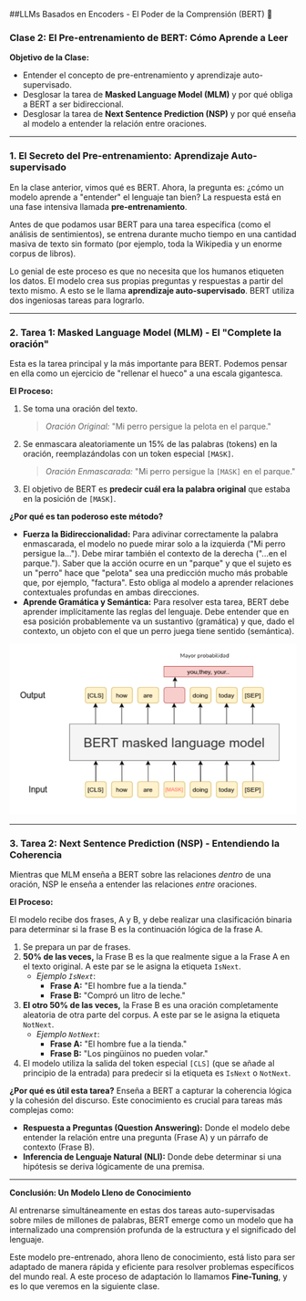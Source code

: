 ##LLMs Basados en Encoders - El Poder de la Comprensión (BERT) 🧠

### **Clase 2: El Pre-entrenamiento de BERT: Cómo Aprende a Leer**

**Objetivo de la Clase:**
* Entender el concepto de pre-entrenamiento y aprendizaje auto-supervisado.
* Desglosar la tarea de **Masked Language Model (MLM)** y por qué obliga a BERT a ser bidireccional.
* Desglosar la tarea de **Next Sentence Prediction (NSP)** y por qué enseña al modelo a entender la relación entre oraciones.

---

### **1. El Secreto del Pre-entrenamiento: Aprendizaje Auto-supervisado**

En la clase anterior, vimos qué es BERT. Ahora, la pregunta es: ¿cómo un modelo aprende a "entender" el lenguaje tan bien? La respuesta está en una fase intensiva llamada **pre-entrenamiento**.

Antes de que podamos usar BERT para una tarea específica (como el análisis de sentimientos), se entrena durante mucho tiempo en una cantidad masiva de texto sin formato (por ejemplo, toda la Wikipedia y un enorme corpus de libros).

Lo genial de este proceso es que no necesita que los humanos etiqueten los datos. El modelo crea sus propias preguntas y respuestas a partir del texto mismo. A esto se le llama **aprendizaje auto-supervisado**. BERT utiliza dos ingeniosas tareas para lograrlo.

---

### **2. Tarea 1: Masked Language Model (MLM) - El "Complete la oración"**

Esta es la tarea principal y la más importante para BERT. Podemos pensar en ella como un ejercicio de "rellenar el hueco" a una escala gigantesca.

**El Proceso:**

1.  Se toma una oración del texto.
    > *Oración Original:* "Mi perro persigue la pelota en el parque."

2.  Se enmascara aleatoriamente un 15% de las palabras (tokens) en la oración, reemplazándolas con un token especial `[MASK]`.
    > *Oración Enmascarada:* "Mi perro persigue la `[MASK]` en el parque."

3.  El objetivo de BERT es **predecir cuál era la palabra original** que estaba en la posición de `[MASK]`.

**¿Por qué es tan poderoso este método?**

* **Fuerza la Bidireccionalidad:** Para adivinar correctamente la palabra enmascarada, el modelo no puede mirar solo a la izquierda ("Mi perro persigue la..."). Debe mirar también el contexto de la derecha ("...en el parque."). Saber que la acción ocurre en un "parque" y que el sujeto es un "perro" hace que "pelota" sea una predicción mucho más probable que, por ejemplo, "factura". Esto obliga al modelo a aprender relaciones contextuales profundas en ambas direcciones.
* **Aprende Gramática y Semántica:** Para resolver esta tarea, BERT debe aprender implícitamente las reglas del lenguaje. Debe entender que en esa posición probablemente va un sustantivo (gramática) y que, dado el contexto, un objeto con el que un perro juega tiene sentido (semántica).

![Ejemplo Tarea MLM](/imgs/BERT-masked.png)

---

### **3. Tarea 2: Next Sentence Prediction (NSP) - Entendiendo la Coherencia**

Mientras que MLM enseña a BERT sobre las relaciones *dentro* de una oración, NSP le enseña a entender las relaciones *entre* oraciones.

**El Proceso:**

El modelo recibe dos frases, A y B, y debe realizar una clasificación binaria para determinar si la frase B es la continuación lógica de la frase A.

1.  Se prepara un par de frases.
2.  **50% de las veces,** la Frase B es la que realmente sigue a la Frase A en el texto original. A este par se le asigna la etiqueta `IsNext`.
    * *Ejemplo `IsNext`*:
        * **Frase A:** "El hombre fue a la tienda."
        * **Frase B:** "Compró un litro de leche."
3.  **El otro 50% de las veces,** la Frase B es una oración completamente aleatoria de otra parte del corpus. A este par se le asigna la etiqueta `NotNext`.
    * *Ejemplo `NotNext`*:
        * **Frase A:** "El hombre fue a la tienda."
        * **Frase B:** "Los pingüinos no pueden volar."
4.  El modelo utiliza la salida del token especial `[CLS]` (que se añade al principio de la entrada) para predecir si la etiqueta es `IsNext` o `NotNext`.

**¿Por qué es útil esta tarea?**
Enseña a BERT a capturar la coherencia lógica y la cohesión del discurso. Este conocimiento es crucial para tareas más complejas como:
* **Respuesta a Preguntas (Question Answering):** Donde el modelo debe entender la relación entre una pregunta (Frase A) y un párrafo de contexto (Frase B).
* **Inferencia de Lenguaje Natural (NLI):** Donde debe determinar si una hipótesis se deriva lógicamente de una premisa.

---

**Conclusión: Un Modelo Lleno de Conocimiento**

Al entrenarse simultáneamente en estas dos tareas auto-supervisadas sobre miles de millones de palabras, BERT emerge como un modelo que ha internalizado una comprensión profunda de la estructura y el significado del lenguaje.

Este modelo pre-entrenado, ahora lleno de conocimiento, está listo para ser adaptado de manera rápida y eficiente para resolver problemas específicos del mundo real. A este proceso de adaptación lo llamamos **Fine-Tuning**, y es lo que veremos en la siguiente clase.